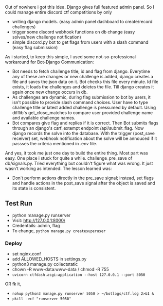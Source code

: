 Out of nowhere i got this idea. Django gives full featured admin panel. 
So I could manage entire discord ctf competitions by only 
- writing django models. (easy admin panel dashboard to create/record challenges)
- trigger some discord webhook functions on db change (easy solves/new challenge notification)
- simple discord.py bot to get flags from users with a slash command (easy flag submission)

As i started, to keep this simple, I used some not-so-professional workaround for Bot-Django Communication:
 - Bot needs to fetch challenge title, id and flag from django. Everytime any of these are changes or new challenge is added, django creates a file and saves the json data on it. Bot checks this file every minute. Id file exists, it loads the challenges and deletes the file. Till django creates it again once new change occurs in db.
 - As challenges are dynamic, during flag submission to bot by users, it isn't possible to provide slash command choices. User have to type challenge title or latest added challenge is pressumed by default. Using difflib's get_close_matches to compare user provided challenge name and available challenge names.
 - Bot compares give flag and replies if it is correct. Then Bot submits flags through an django's csrf_extempt endpoint /api/submit_flag. Now django records the solve into the database. With the trigger (post_save receiver) set, webhook notification about the solve will be annouced if it passses the criteria mentioned in .env file.

 And yes, it took me just one day to build the entire thing. Most part was easy. One place i stuck for quite a while. challenge_pre_save of db/signals.py. Tried everything but couldn't figure what was wrong. It just wasn't working as intended. The lesson learned was:
 - Don't perform actions directly in the pre_save signal; instead, set flags and handle actions in the post_save signal after the object is saved and its state is consistent.

## Test Run
- python manage.py runserver
- Visit: http://127.0.0.1:8000/
- Credentails: admin, flag
- To change, `python manage.py createsuperuser`

### Deploy
- set nginx.conf
- add ALLOWED_HOSTS in settings.py
- python3 manage.py collectstatic
- chown -R www-data:www-data / chmod -R 755
- `uvicorn ctfdash.asgi:application --host 127.0.0.1 --port 5050`

OR fk it,

- `nohup python3 manage.py runserver 5050 > ~/botlogs/ctf.log 2>&1 &`
- `pkill -ecf "runserver 5050"`
